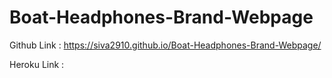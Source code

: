 # Boat-Headphones-Brand-Webpage

Github Link : https://siva2910.github.io/Boat-Headphones-Brand-Webpage/

Heroku Link : 
